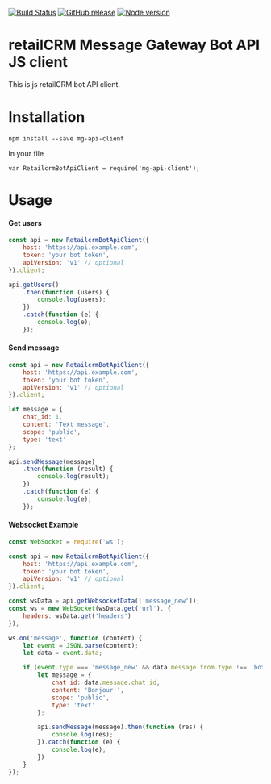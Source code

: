 [![Build Status](https://img.shields.io/travis/retailcrm/mg-bot-api-client-js/master.svg?logo=travis&style=flat-square)](https://travis-ci.org/retailcrm/mg-bot-api-client-js)
[![GitHub release](https://img.shields.io/github/release/retailcrm/mg-bot-api-client-js.svg?style=flat-square)](https://github.com/retailcrm/mg-bot-api-client-js/releases)
[![Node version](https://img.shields.io/node/v/mg-api-client.svg?style=flat-square)](https://www.npmjs.com/package/mg-api-client)


# retailCRM Message Gateway Bot API JS client

This is js retailCRM bot API client.

# Installation
```
npm install --save mg-api-client
```
In your file
```
var RetailcrmBotApiClient = require('mg-api-client');
```
# Usage
#### Get users
```javascript
const api = new RetailcrmBotApiClient({
    host: 'https://api.example.com',
    token: 'your bot token',
    apiVersion: 'v1' // optional
}).client;

api.getUsers()
    .then(function (users) {
        console.log(users);
    })
    .catch(function (e) {
        console.log(e);
    });
```

#### Send message
```javascript
const api = new RetailcrmBotApiClient({
    host: 'https://api.example.com',
    token: 'your bot token',
    apiVersion: 'v1' // optional
}).client;

let message = {
    chat_id: 1,
    content: 'Text message',
    scope: 'public',
    type: 'text'
};

api.sendMessage(message)
    .then(function (result) {
        console.log(result);
    })
    .catch(function (e) {
        console.log(e);
    });
```
#### Websocket Example
```javascript
const WebSocket = require('ws');

const api = new RetailcrmBotApiClient({
    host: 'https://api.example.com',
    token: 'your bot token',
    apiVersion: 'v1' // optional
}).client;

const wsData = api.getWebsocketData(['message_new']);
const ws = new WebSocket(wsData.get('url'), {
    headers: wsData.get('headers')
});

ws.on('message', function (content) {
    let event = JSON.parse(content);
    let data = event.data;

    if (event.type === 'message_new' && data.message.from.type !== 'bot') {
        let message = {
            chat_id: data.message.chat_id,
            content: 'Bonjour!',
            scope: 'public',
            type: 'text'
        };

        api.sendMessage(message).then(function (res) {
            console.log(res);
        }).catch(function (e) {
            console.log(e);
        })
    }
});
```
